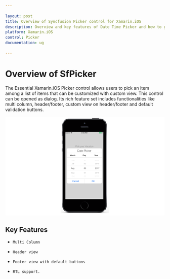 ```yaml
---

layout: post
title: Overview of Syncfusion Picker control for Xamarin.iOS
description: Overview and key features of Date Time Picker and how to get started with the SfPicker Control in Xamarin.iOS
platform: Xamarin.iOS
control: Picker
documentation: ug

---
```

# Overview of SfPicker

The Essential Xamarin.iOS Picker control allows users to pick an item among a list of items that can be customized with custom view. This control can be opened as dialog. Its rich feature set includes functionalities like  multi column, header/footer, custom view on header/footer and default validation buttons.

![OverView](images/overview.png)

## Key Features

* `Multi Column`

* `Header view`

* `Footer view with default buttons`

* `RTL support.`


